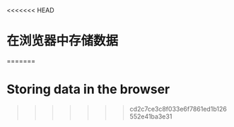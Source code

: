 
<<<<<<< HEAD
# 在浏览器中存储数据
=======
# Storing data in the browser
>>>>>>> cd2c7ce3c8f033e6f7861ed1b126552e41ba3e31
